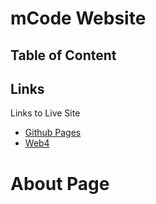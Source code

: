 # mCode Website

<!-- Table oof Content -->

## Table of Content

## Links

Links to Live Site

- [Github Pages](https://pjiceskull.github.io/mCode/)
- [Web4](https://in-info-web4.informatics.iupui.edu/~pissah)

# About Page
